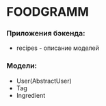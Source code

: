 # FOODGRAMM


### Приложения бэкенда:
- recipes - описание моделей

### Модели:
- User(AbstractUser)
- Tag
- Ingredient
